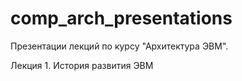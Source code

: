 # comp_arch_presentations
Презентации лекций по курсу "Архитектура ЭВМ".

Лекция 1. История развития ЭВМ
